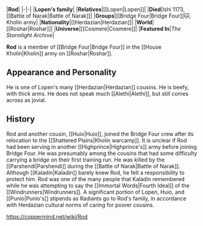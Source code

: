 |**Rod**|
|-|-|
|**Lopen's family**|
|**Relatives**|[[Lopen\|Lopen]]|
|**Died**|Ishi 1173, [[Battle of Narak\|Battle of Narak]]|
|**Groups**|[[Bridge Four\|Bridge Four]]🐱︎, Kholin army|
|**Nationality**|[[Herdazian\|Herdazian]]|
|**World**|[[Roshar\|Roshar]]|
|**Universe**|[[Cosmere\|Cosmere]]|
|**Featured In**|*The Stormlight Archive*|

**Rod** is a member of [[Bridge Four\|Bridge Four]] in the [[House Kholin\|Kholin]] army on [[Roshar\|Roshar]].

## Appearance and Personality
He is one of Lopen's many [[Herdazian\|Herdazian]] cousins. He is beefy, with thick arms. He does not speak much [[Alethi\|Alethi]], but still comes across as jovial.

## History
Rod and another cousin, [[Huio\|Huio]], joined the Bridge Four crew after its relocation to the [[Shattered Plains\|Kholin warcamp]]. It is unclear if Rod had been serving in another [[Highprince\|Highprince's]] army before joining Bridge Four. He was presumably among the cousins that had some difficulty carrying a bridge on their first training run.
He was killed by the [[Parshendi\|Parshendi]] during the [[Battle of Narak\|Battle of Narak]].
Although [[Kaladin\|Kaladin]] barely knew Rod, he felt a responsibility to protect him. Rod was one of the many people that Kaladin remembered while he was attempting to say the [[Immortal Words\|Fourth Ideal]] of the [[Windrunners\|Windrunners]].
A significant portion of Lopen, Huio, and [[Punio\|Punio's]] stipends as Radiants go to Rod's family, in accordance with Herdazian cultural norms of caring for poorer cousins.



https://coppermind.net/wiki/Rod